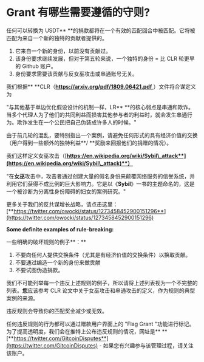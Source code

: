 # Grant 有哪些需要遵循的守则?

任何可以转换为 USDT** **的捐款都将在一个有效的匹配回合中被匹配。它将被匹配为来自一个新的独特的贡献者提供的。

1. 它来自一个新的身份，以前没有贡献过。
2. 该身份要求继续发展，但对于第五轮来说，一个独特的身份 = 比 CLR 轮更早的 Github 账户。
3. 身份要求需要该贡献与反女巫攻击或串通账号无关。

我们根据** **CLR（[**https://arxiv.org/pdf/1809.06421.pdf** ](https://arxiv.org/pdf/1809.06421.pdf)）文件将合谋定义为

"与其他基于单边优化假设设计的机制一样，LR** **的核心弱点是串通和欺诈。当多个代理人为了他们的共同利益而损害其他参与者的利益时，就会发生串通行为。欺诈发生在一个公民把自己伪装成许多人的时候。"

由于前几轮的混乱，要特别指出一个案例，请避免任何形式的具有经济价值的交换（用户得到一些额外的独特利益**/ **奖励来回报他们的捐赠的情况）。

我们这样定义女巫攻击（[**https://en.wikipedia.org/wiki/Sybil\_attack**](https://en.wikipedia.org/wiki/Sybil\_attack)**）**

"在**女巫**攻击中，攻击者通过创建大量的假名身份来颠覆网络服务的信誉系统，并利用它们获得不成比例的巨大影响力。它是以《**Sybil**》一书的主题命名的，这是一个被诊断为分离性身份障碍的妇女的案例研究。"

更多关于我们的反共谋增长战略，请点击这里：[**https://twitter.com/owocki/status/1273458452900151296**](https://twitter.com/owocki/status/1273458452900151296)

**Some definite examples of rule-breaking:**

一些明确的破坏规则的例子**：**

1. 不要向任何人提供交换条件（尤其是有经济价值的交换条件）以换取贡献。
2. 不要通过编造一个新的身份来做贡献
3. 不要试图伪造捐款。

我们不可能列举每一个违反上述规则的例子，所以请将上述列表视为一个不完整的列表。**您**应该参考 CLR 论文中关于女巫攻击和串通攻击的定义，作为规则的典型案例的来源。

违反规则会导致你的匹配奖金减少或无效。

任何违反规则的行为都可以通过赠款用户界面上的 "Flag Grant "功能进行标记。为了提高透明度，我们会在推特上公布违反规则的情况，网址是** **[**https://twitter.com/GitcoinDisputes**](https://twitter.com/GitcoinDisputes) - 如果您有兴趣参与该管理过程，请关注该账户。
